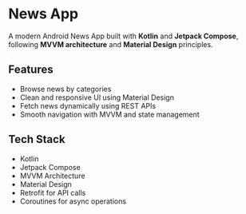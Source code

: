 # News App

A modern Android News App built with **Kotlin** and **Jetpack Compose**, following **MVVM architecture** and **Material Design** principles.

## Features
- Browse news by categories
- Clean and responsive UI using Material Design
- Fetch news dynamically using REST APIs
- Smooth navigation with MVVM and state management

## Tech Stack
- Kotlin
- Jetpack Compose
- MVVM Architecture
- Material Design
- Retrofit for API calls
- Coroutines for async operations



